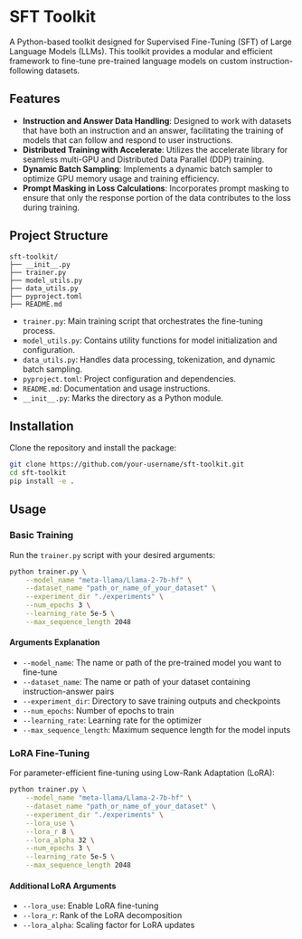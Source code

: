 # SFT Toolkit

A Python-based toolkit designed for Supervised Fine-Tuning (SFT) of Large Language Models (LLMs). This toolkit provides a modular and efficient framework to fine-tune pre-trained language models on custom instruction-following datasets.

## Features

- **Instruction and Answer Data Handling**: Designed to work with datasets that have both an instruction and an answer, facilitating the training of models that can follow and respond to user instructions.
- **Distributed Training with Accelerate**: Utilizes the accelerate library for seamless multi-GPU and Distributed Data Parallel (DDP) training.
- **Dynamic Batch Sampling**: Implements a dynamic batch sampler to optimize GPU memory usage and training efficiency.
- **Prompt Masking in Loss Calculations**: Incorporates prompt masking to ensure that only the response portion of the data contributes to the loss during training.

## Project Structure

```
sft-toolkit/
├── __init__.py
├── trainer.py
├── model_utils.py
├── data_utils.py
├── pyproject.toml
├── README.md
```

- `trainer.py`: Main training script that orchestrates the fine-tuning process.
- `model_utils.py`: Contains utility functions for model initialization and configuration.
- `data_utils.py`: Handles data processing, tokenization, and dynamic batch sampling.
- `pyproject.toml`: Project configuration and dependencies.
- `README.md`: Documentation and usage instructions.
- `__init__.py`: Marks the directory as a Python module.

## Installation

Clone the repository and install the package:

```bash
git clone https://github.com/your-username/sft-toolkit.git
cd sft-toolkit
pip install -e .
```

## Usage

### Basic Training

Run the `trainer.py` script with your desired arguments:

```bash
python trainer.py \
    --model_name "meta-llama/Llama-2-7b-hf" \
    --dataset_name "path_or_name_of_your_dataset" \
    --experiment_dir "./experiments" \
    --num_epochs 3 \
    --learning_rate 5e-5 \
    --max_sequence_length 2048
```

#### Arguments Explanation

- `--model_name`: The name or path of the pre-trained model you want to fine-tune
- `--dataset_name`: The name or path of your dataset containing instruction-answer pairs
- `--experiment_dir`: Directory to save training outputs and checkpoints
- `--num_epochs`: Number of epochs to train
- `--learning_rate`: Learning rate for the optimizer
- `--max_sequence_length`: Maximum sequence length for the model inputs

### LoRA Fine-Tuning

For parameter-efficient fine-tuning using Low-Rank Adaptation (LoRA):

```bash
python trainer.py \
    --model_name "meta-llama/Llama-2-7b-hf" \
    --dataset_name "path_or_name_of_your_dataset" \
    --experiment_dir "./experiments" \
    --lora_use \
    --lora_r 8 \
    --lora_alpha 32 \
    --num_epochs 3 \
    --learning_rate 5e-5 \
    --max_sequence_length 2048
```

#### Additional LoRA Arguments

- `--lora_use`: Enable LoRA fine-tuning
- `--lora_r`: Rank of the LoRA decomposition
- `--lora_alpha`: Scaling factor for LoRA updates
